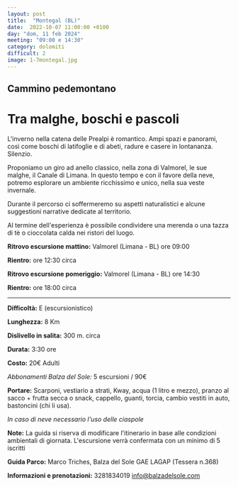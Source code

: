 ```yaml
---
layout: post
title:  "Montegal (BL)"
date:  2022-10-07 11:00:00 +0100
day: "dom, 11 feb 2024"
meeting: "09:00 e 14:30"
category: dolomiti
difficult: 2
image: 1-7montegal.jpg
---
```


## Cammino pedemontano
# Tra malghe, boschi e pascoli 


L'inverno nella catena delle Prealpi è romantico. Ampi spazi e panorami, così come boschi di latifoglie e di abeti, radure e casere in lontananza. Silenzio.

Proponiamo un giro ad anello classico, nella zona di Valmorel, le sue malghe, il Canale di Limana. In questo tempo e con il favore della neve, potremo esplorare un ambiente ricchissimo e unico, nella sua veste invernale.

Durante il percorso ci soffermeremo su aspetti naturalistici e alcune suggestioni narrative dedicate al territorio.

Al termine dell'esperienza è possibile condividere una merenda o una tazza di tè o cioccolata calda nei ristori del luogo.


**Ritrovo escursione mattino:** Valmorel (Limana - BL) ore 09:00

**Rientro:** ore 12:30 circa 


**Ritrovo escursione pomeriggio:** Valmorel (Limana - BL) ore 14:30

**Rientro:** ore 18:00 circa 

***

**Difficoltà:** E (escursionistico)

**Lunghezza:** 8 Km

**Dislivello in salita:**  300 m. circa

**Durata:** 3:30 ore  

**Costo:** 20€ Adulti

*Abbonamenti Balza del Sole:* 5 escursioni / 90€

**Portare:** Scarponi, vestiario a strati, Kway, acqua (1 litro e mezzo), pranzo al sacco + frutta secca o snack, cappello, guanti, torcia, cambio vestiti in auto, bastoncini (chi li usa). 

*In caso di neve necessario l'uso delle ciaspole*

**Note:** La guida si riserva di modificare l'itinerario in base alle condizioni ambientali di giornata. L'escursione verrà confermata con un minimo di 5 iscritti

**Guida Parco:** Marco Triches, Balza del Sole GAE LAGAP (Tessera n.368)

**Informazioni e prenotazioni:** 3281834019 info@balzadelsole.com 
